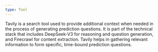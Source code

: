 ```yaml
---
type: Tool
---
```


Tavily is a search tool used to provide additional context when needed in the process of generating prediction questions. It is part of the technical stack that includes DeepSeek-V3 for reasoning and question generation, and Firecrawl for content extraction. Tavily helps in gathering relevant information to form specific, time-bound prediction questions.
